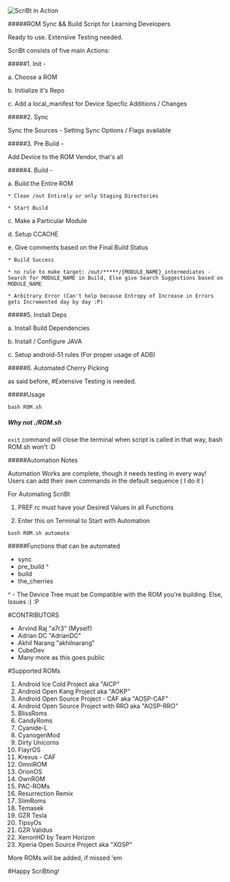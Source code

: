 
![ScriBt in Action](http://i.imgur.com/5p97f9i.png?2)

#####ROM Sync && Build Script for Learning Developers

Ready to use. Extensive Testing needed.

ScriBt consists of five main Actions:

#####1. Init -

  a. Choose a ROM

  b. Initialize it's Repo

  c. Add a local_manifest for Device Specfic Additions / Changes

#####2. Sync

  Sync the Sources - Setting Sync Options / Flags available

#####3. Pre Build -

  Add Device to the ROM Vendor, that's all

#####4. Build -

  a. Build the Entire ROM

    * Clean /out Entirely or only Staging Directories

    * Start Build

  c. Make a Particular Module

  d. Setup CCACHE

  e. Give comments based on the Final Build Status

    * Build Success

    * no rule to make target: /out/*****/{MODULE_NAME}_intermediates - Search for MODULE_NAME in Build, Else give Search Suggestions based on MODULE_NAME

    * Arbitrary Error (Can't help because Entropy of Increase in Errors gets Incremented day by day :P)

#####5. Install Deps

  a. Install Build Dependencies

  b. Install / Configure JAVA

  c. Setup android-51 rules (For proper usage of ADB)

#####6. Automated Cherry Picking

as said before,
#Extensive Testing is needed.


#####Usage
```
bash ROM.sh
```

##### Why not ./ROM.sh
```exit``` command will close the terminal when script is called in that
way, bash ROM.sh won't :D

#####Automation Notes

Automation Works are complete, though it needs testing in every way! Users can add their own commands in the default sequence ( I do it )

For Automating ScriBt

1. PREF.rc must have your Desired Values in all Functions

2. Enter this on Terminal to Start with Automation

```
bash ROM.sh automate
```

#####Functions that can be automated

* sync
* pre_build ^
* build
* the_cherries

^ - The Device Tree must be Compatible with the ROM you're building. Else, Issues :) :P

#CONTRIBUTORS

* Arvind Raj "a7r3" (Myself)
* Adrian DC "AdrianDC"
* Akhil Narang "akhilnarang"
* CubeDev
* Many more as this goes public

#Supported ROMs

1. Android Ice Cold Project aka "AICP"
2. Android Open Kang Project aka "AOKP"
3. Android Open Source Project - CAF aka "AOSP-CAF"
4. Android Open Source Project with RRO aka "AOSP-RRO"
5. BlissRoms
6. CandyRoms
7. Cyanide-L
8. CyanogenMod
9. Dirty Unicorns
10. FlayrOS
11. Krexus - CAF
12. OmniROM
13. OrionOS
14. OwnROM
15. PAC-ROMs
16. Resurrection Remix
17. SlimRoms
18. Temasek
19. GZR Tesla
20. TipsyOs
21. GZR Validus
22. XenonHD by Team Horizon
23. Xperia Open Source Project aka "XOSP"

More ROMs will be added, if missed 'em

#Happy ScriBting!
